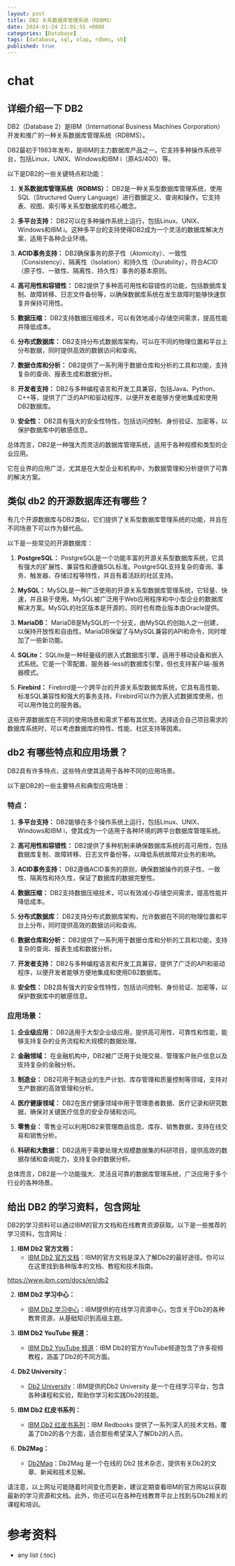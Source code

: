 ```yaml
---
layout: post
title: DB2 关系数据库管理系统（RDBMS）
date: 2024-01-24 21:01:55 +0800
categories: [Database]
tags: [database, sql, olap, rdbms, sh]
published: true
---
```


# chat

## 详细介绍一下 DB2

DB2（Database 2）是IBM（International Business Machines Corporation）开发和推广的一种关系数据库管理系统（RDBMS）。

DB2最初于1983年发布，是IBM的主力数据库产品之一。它支持多种操作系统平台，包括Linux、UNIX、Windows和IBM i（原AS/400）等。

以下是DB2的一些关键特点和功能：

1. **关系数据库管理系统（RDBMS）：** DB2是一种关系型数据库管理系统，使用SQL（Structured Query Language）进行数据定义、查询和操作。它支持表、视图、索引等关系型数据库的核心概念。

2. **多平台支持：** DB2可以在多种操作系统上运行，包括Linux、UNIX、Windows和IBM i。这种多平台的支持使得DB2成为一个灵活的数据库解决方案，适用于各种企业环境。

3. **ACID事务支持：** DB2确保事务的原子性（Atomicity）、一致性（Consistency）、隔离性（Isolation）和持久性（Durability），符合ACID（原子性、一致性、隔离性、持久性）事务的基本原则。

4. **高可用性和容错性：** DB2提供了多种高可用性和容错性的功能，包括数据库复制、故障转移、日志文件备份等，以确保数据库系统在发生故障时能够快速恢复并保持可用性。

5. **数据压缩：** DB2支持数据压缩技术，可以有效地减小存储空间需求，提高性能并降低成本。

6. **分布式数据库：** DB2支持分布式数据库架构，可以在不同的物理位置和平台上分布数据，同时提供高效的数据访问和查询。

7. **数据仓库和分析：** DB2提供了一系列用于数据仓库和分析的工具和功能，支持复杂的查询、报表生成和数据分析。

8. **开发者支持：** DB2与多种编程语言和开发工具兼容，包括Java、Python、C++等，提供了广泛的API和驱动程序，以便开发者能够方便地集成和使用DB2数据库。

9. **安全性：** DB2具有强大的安全性特性，包括访问控制、身份验证、加密等，以保护数据库中的敏感信息。

总体而言，DB2是一种强大而灵活的数据库管理系统，适用于各种规模和类型的企业应用。

它在业界的应用广泛，尤其是在大型企业和机构中，为数据管理和分析提供了可靠的解决方案。

## 类似 db2 的开源数据库还有哪些？

有几个开源数据库与DB2类似，它们提供了关系型数据库管理系统的功能，并且在不同场景下可以作为替代品。

以下是一些常见的开源数据库：

1. **PostgreSQL：** PostgreSQL是一个功能丰富的开源关系型数据库系统，它具有强大的扩展性、兼容性和遵循SQL标准。PostgreSQL支持复杂的查询、事务、触发器、存储过程等特性，并且有着活跃的社区支持。

2. **MySQL：** MySQL是一种广泛使用的开源关系型数据库管理系统，它轻量、快速，并且易于使用。MySQL被广泛用于Web应用程序和中小型企业的数据库解决方案。MySQL的社区版本是开源的，同时也有商业版本由Oracle提供。

3. **MariaDB：** MariaDB是MySQL的一个分支，由MySQL的创始人之一创建，以保持开放性和自由性。MariaDB保留了与MySQL兼容的API和命令，同时增加了一些新功能。

4. **SQLite：** SQLite是一种轻量级的嵌入式数据库引擎，适用于移动设备和嵌入式系统。它是一个零配置、服务器-less的数据库引擎，但也支持客户端-服务器模式。

5. **Firebird：** Firebird是一个跨平台的开源关系型数据库系统，它具有高性能、标准SQL兼容性和强大的事务支持。Firebird可以作为嵌入式数据库使用，也可以用作独立的服务器。

这些开源数据库在不同的使用场景和需求下都有其优势。选择适合自己项目需求的数据库系统时，可以考虑数据库的特性、性能、社区支持等因素。

## db2 有哪些特点和应用场景？

DB2具有许多特点，这些特点使其适用于各种不同的应用场景。

以下是DB2的一些主要特点和典型应用场景：

### 特点：

1. **多平台支持：** DB2能够在多个操作系统上运行，包括Linux、UNIX、Windows和IBM i，使其成为一个适用于各种环境的跨平台数据库管理系统。

2. **高可用性和容错性：** DB2提供了多种机制来确保数据库系统的高可用性，包括数据库复制、故障转移、日志文件备份等，以降低系统故障对业务的影响。

3. **ACID事务支持：** DB2遵循ACID事务的原则，确保数据操作的原子性、一致性、隔离性和持久性，保证了数据库的数据完整性。

4. **数据压缩：** DB2支持数据压缩技术，可以有效减小存储空间需求，提高性能并降低成本。

5. **分布式数据库：** DB2支持分布式数据库架构，允许数据在不同的物理位置和平台上分布，同时提供高效的数据访问和查询。

6. **数据仓库和分析：** DB2提供了一系列用于数据仓库和分析的工具和功能，支持复杂的查询、报表生成和数据分析。

7. **开发者支持：** DB2与多种编程语言和开发工具兼容，提供了广泛的API和驱动程序，以便开发者能够方便地集成和使用DB2数据库。

8. **安全性：** DB2具有强大的安全性特性，包括访问控制、身份验证、加密等，以保护数据库中的敏感信息。

### 应用场景：

1. **企业级应用：** DB2适用于大型企业级应用，提供高可用性、可靠性和性能，能够支持复杂的业务流程和大规模的数据处理。

2. **金融领域：** 在金融机构中，DB2被广泛用于处理交易、管理客户账户信息以及支持复杂的金融分析。

3. **制造业：** DB2可用于制造业的生产计划、库存管理和质量控制等领域，支持对生产数据的高效管理和分析。

4. **医疗健康领域：** DB2在医疗健康领域中用于管理患者数据、医疗记录和研究数据，确保对关键医疗信息的安全存储和访问。

5. **零售业：** 零售业可以利用DB2来管理商品信息、库存、销售数据，支持在线交易和销售分析。

6. **科研和大数据：** DB2适用于需要处理大规模数据集的科研项目，提供高效的数据存储和查询能力，支持复杂的数据分析。

总体而言，DB2是一个功能强大、灵活且可靠的数据库管理系统，广泛应用于多个行业的各种场景。

## 给出 DB2 的学习资料，包含网址

DB2的学习资料可以通过IBM的官方文档和在线教育资源获取。以下是一些推荐的学习资料，包含网址：

1. **IBM Db2 官方文档：**
   - [IBM Db2 官方文档](https://www.ibm.com/support/knowledgecenter/SSEPGG)：IBM的官方文档是深入了解Db2的最好途径。你可以在这里找到各种版本的文档、教程和技术指南。

https://www.ibm.com/docs/en/db2

2. **IBM Db2 学习中心：**
   - [IBM Db2 学习中心](https://www.ibm.com/cloud/learn/db2)：IBM提供的在线学习资源中心，包含关于Db2的各种教育资源，从基础知识到高级主题。

3. **IBM Db2 YouTube 频道：**
   - [IBM Db2 YouTube 频道](https://www.youtube.com/user/IBMInformationManagement)：IBM Db2的官方YouTube频道包含了许多视频教程，涵盖了Db2的不同方面。

4. **Db2 University：**
   - [Db2 University](https://www.ibm.com/cloud/learn/db2-university)：IBM提供的Db2 University 是一个在线学习平台，包含各种课程和实验，帮助你学习和实践Db2的技能。

5. **IBM Db2 红皮书系列：**
   - [IBM Db2 红皮书系列](https://www.redbooks.ibm.com/search?query=db2)：IBM Redbooks 提供了一系列深入的技术文档，覆盖了Db2的各个方面，适合那些希望深入了解Db2的人员。

6. **Db2Mag：**
   - [Db2Mag](https://www.db2mag.com/)：Db2Mag 是一个在线的 Db2 技术杂志，提供有关Db2的文章、新闻和技术见解。

请注意，以上网址可能随着时间变化而更新，建议定期查看IBM的官方网站以获取最新的学习资源和文档。此外，你还可以在各种在线教育平台上找到与Db2相关的课程和培训。


# 参考资料


* any list
{:toc}
